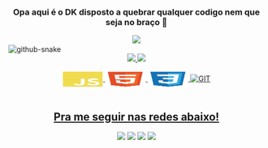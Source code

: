 <h3 align="center">Opa aqui é o DK disposto a quebrar qualquer codigo nem que seja no braço 🦾</h3>

<div align="center">
  <img height="200" src="https://media1.tenor.com/m/GOj9ZF_-ZOcAAAAC/cat.gif" />
</div>

<picture>
  <source media="(prefers-color-scheme: dark)" srcset="https://raw.githubusercontent.com/tobiasmeyhoefer/tobiasmeyhoefer/output/github-snake-dark.svg" />
  <source media="(prefers-color-scheme: light)" srcset="https://raw.githubusercontent.com/tobiasmeyhoefer/tobiasmeyhoefer/output/github-snake.svg" />
  <img alt="github-snake" src="https://raw.githubusercontent.com/tobiasmeyhoefer/tobiasmeyhoefer/output/github-snake.svg" />
</picture>

 <div align="center">
   <a href="https://github.com/Drackow1">
   <img height="180em" src="https://github-readme-stats.vercel.app/api?username=Drackow1&theme=tokyonight&show_icons=true&hide_border=true&count_private=true" />
   <img height="180em" src="https://github-readme-stats.vercel.app/api/top-langs/?username=Drackow1&theme=tokyonight&show_icons=true&hide_border=true&layout=compact" />
</div>
    
<div align="center"><br>
  <img align="center" alt="Js" height="30" width="80" src="https://raw.githubusercontent.com/devicons/devicon/master/icons/javascript/javascript-plain.svg">
  <img align="center" alt="HTML" height="30" width="80" src="https://raw.githubusercontent.com/devicons/devicon/master/icons/html5/html5-original.svg">
  <img align="center" alt="CSS" height="30" width="80" src="https://raw.githubusercontent.com/devicons/devicon/master/icons/css3/css3-original.svg">
  <img aling="center" alt="GIT" height="30" width="80"
    src="">
</div>
 
<br>
 
<h2 align="center"><strong>Pra me seguir nas redes abaixo!</strong></h2>
 
<div align="center"> 
  <a href="https://www.youtube.com/@DrakoFlest" target="_blank"><img src="https://img.shields.io/badge/YouTube-FF0000?style=for-the-badge&logo=youtube&logoColor=white" target="_blank"></a>
  <a href="https://instagram.com/victorluizx" target="_blank"><img src="https://img.shields.io/badge/-Instagram-%23E4405F?style=for-the-badge&logo=instagram&logoColor=white" target="_blank"></a>
  <a href = "mailto:avictor0.2@gmail.com"><img src="https://img.shields.io/badge/-Gmail-%23333?style=for-the-badge&logo=gmail&logoColor=white" target="_blank"></a>
  <a href="https://www.linkedin.com/in/victorluizx" target="_blank"><img src="https://img.shields.io/badge/-LinkedIn-%230077B5?style=for-the-badge&logo=linkedin&logoColor=white" target="_blank"></a>
</div>
